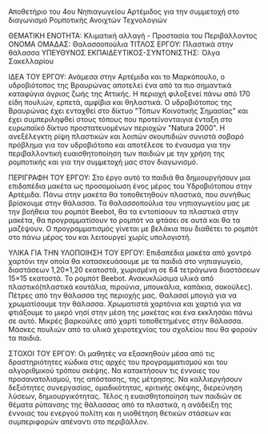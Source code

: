 Αποθετήριο του 4ου Νηπιαγωγείου Αρτέμιδος για την συμμετοχή στο διαγωνισμό Ρομποτικής Ανοιχτών Τεχνολογιών

ΘΕΜΑΤΙΚΗ ΕΝΟΤΗΤΑ: Κλιματική αλλαγή - Προστασία του Περιβάλλοντος
ΟΝΟΜΑ ΟΜΑΔΑΣ: Θαλασσοπούλια
ΤΙΤΛΟΣ ΕΡΓΟΥ: Πλαστικά στην θάλασσα
ΥΠΕΥΘΥΝΟΣ ΕΚΠΑΙΔΕΥΤΙΚΟΣ-ΣΥΝΤΟΝΙΣΤΗΣ: Όλγα Σακελλαρίου

ΙΔΕΑ ΤΟΥ ΕΡΓΟΥ:
Ανάμεσα στην Αρτέμιδα και το Μαρκόπουλο, ο υδροβιότοπος της Βραυρώνας αποτελεί ένα από τα πιο σημαντικά καταφύγια άγριας ζωής της Αττικής. Η περιοχή φιλοξενεί πάνω από 170 είδη πουλιών, ερπετά, αμφίβια και θηλαστικά. Ο υδροβιότοπος της Βραυρώνας έχει ενταχθεί στο δίκτυο "Τόπων Κοινοτικής Σημασίας" και έχει συμπεριληφθεί στους τόπους που προτείνονταιγια ένταξη στο ευρωπαϊκό δίκτυο προστατευομένων περιοχών "Natura 2000". Η ανεξέλεγκτη ρίψη πλαστικών και λοιπών σκουπιδιών συνιστά σοβαρό πρόβλημα για τον υδροβιότοπο και αποτέλεσε το έναυσμα για την περιβαλλοντική ευαισθητοποίηση των παιδιών με την χρήση της ρομποτικής και για την συμμετοχή μας στον διαγωνισμό. 

ΠΕΡΙΓΡΑΦΗ ΤΟΥ ΕΡΓΟΥ:
Στο έργο αυτό τα παιδιά θα δημιουργήσουν μια επιδαπέδια μακέτα ως προσομοίωση ένος μέρος του Υδροβιότοπου στην Αρτέμιδα. Πάνω στην μακέτα θα τοποθετηθούν πλαστικά, που συνήθως βρίσκουμε στην θάλασσα. Τα θαλασσοπούλια του νηπιαγωγείου μας με την βοήθεια του ρομπότ Beebot, θα τα εντοπίσουν τα πλαστικά στην μακέτα, θα προγραμματίσουν το ρομπότ να φτάσει σε αυτά και θα τα μαζέψουν. Ο προγραμματισμός γίνεται με βελάκια που διαθέτει το ρομπότ στο πάνω μέρος του και λειτουργεί χωρίς υπολογιστή.

ΥΛΙΚΑ ΓΙΑ ΤΗΝ ΥΛΟΠΟΙΗΣΗ ΤΟΥ ΕΡΓΟΥ:
Επιδαπέδια μακέτα από χοντρό χαρτόνι την οποία θα κατασκευάσουμε με τα παιδιά στο νηπιαγωγείο, διαστάσεων 1,20×1,20 εκατοστά, χωρισμένη σε 64 τετράγωνα διαστάσεων  15×15 εκατοστά.
Το ρομπότ Beebot.
Ανακυκλώσιμα υλικά από πλαστικό(πλαστικά κουτάλια, πιρούνια, μπουκάλια, καπάκια, σακούλες).
Πέτρες από την θάλασσα της περιοχής μας.
Θαλασσί μπογιά για να χρωματίσουμε την θάλασσα.
Χρωματιστά χαρτόνια και χαρτιά για να φτιάξουμε το μικρό νησί στην μέση της μακέτας και ένα εκκλησάκι πάνω σε αυτό.
Μικρές βαρκούλες από χαρτί τοποθετημένες στην θάλασσα.
Μάσκες πουλιών από τα υλικά χειροτεχνίας του σχολείου που θα φορούν τα παιδιά.

ΣΤΟΧΟΙ ΤΟΥ ΕΡΓΟΥ:
Οι μαθητές να εξασκηθούν μέσα από τις δραστηριότητες κώδικα στις αρχές του προγραμματισμού και του αλγοριθμικού τρόπου σκέψης. 
Να κατακτήσουν τις έννοιες του προσανατολισμού, της απόστασης, της μέτρησης.
Να καλλιεργήσουν δεξιότητες συνεργασίας, ομαδικότητας, κριτικής σκέψης, διερεύνηση λύσεων, δημιουργικότητας.
Τέλος η ευαισθητοποίηση των παιδιών σε θέματα ρύπανσης της θάλασσας από τα πλαστικά, η ανάδειξη της έννοιας του ενεργού πολίτη και η υιοθέτηση θετικών στάσεων και συμπεριφορών απέναντι στο περιβάλλον.
